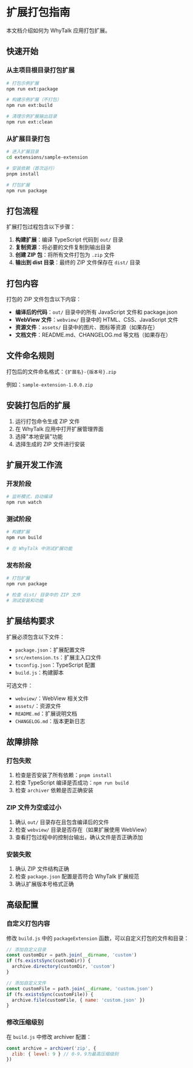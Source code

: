 # 扩展打包指南

本文档介绍如何为 WhyTalk 应用打包扩展。

## 快速开始

### 从主项目根目录打包扩展

```bash
# 打包示例扩展
npm run ext:package

# 构建示例扩展（不打包）
npm run ext:build

# 清理示例扩展输出目录
npm run ext:clean
```

### 从扩展目录打包

```bash
# 进入扩展目录
cd extensions/sample-extension

# 安装依赖（首次运行）
pnpm install

# 打包扩展
npm run package
```

## 打包流程

扩展打包过程包含以下步骤：

1. **构建扩展**：编译 TypeScript 代码到 `out/` 目录
2. **复制资源**：将必要的文件复制到输出目录
3. **创建 ZIP 包**：将所有文件打包为 `.zip` 文件
4. **输出到 dist 目录**：最终的 ZIP 文件保存在 `dist/` 目录

## 打包内容

打包的 ZIP 文件包含以下内容：

- **编译后的代码**：`out/` 目录中的所有 JavaScript 文件和 package.json
- **WebView 文件**：`webview/` 目录中的 HTML、CSS、JavaScript 文件
- **资源文件**：`assets/` 目录中的图片、图标等资源（如果存在）
- **文档文件**：README.md、CHANGELOG.md 等文档（如果存在）

## 文件命名规则

打包后的文件命名格式：`{扩展名}-{版本号}.zip`

例如：`sample-extension-1.0.0.zip`

## 安装打包后的扩展

1. 运行打包命令生成 ZIP 文件
2. 在 WhyTalk 应用中打开扩展管理界面
3. 选择"本地安装"功能
4. 选择生成的 ZIP 文件进行安装

## 扩展开发工作流

### 开发阶段

```bash
# 监听模式，自动编译
npm run watch
```

### 测试阶段

```bash
# 构建扩展
npm run build

# 在 WhyTalk 中测试扩展功能
```

### 发布阶段

```bash
# 打包扩展
npm run package

# 检查 dist/ 目录中的 ZIP 文件
# 测试安装和功能
```

## 扩展结构要求

扩展必须包含以下文件：

- `package.json`：扩展配置文件
- `src/extension.ts`：扩展主入口文件
- `tsconfig.json`：TypeScript 配置
- `build.js`：构建脚本

可选文件：

- `webview/`：WebView 相关文件
- `assets/`：资源文件
- `README.md`：扩展说明文档
- `CHANGELOG.md`：版本更新日志

## 故障排除

### 打包失败

1. 检查是否安装了所有依赖：`pnpm install`
2. 检查 TypeScript 编译是否成功：`npm run build`
3. 检查 `archiver` 依赖是否正确安装

### ZIP 文件为空或过小

1. 确认 `out/` 目录存在且包含编译后的文件
2. 检查 `webview/` 目录是否存在（如果扩展使用 WebView）
3. 查看打包过程中的控制台输出，确认文件是否正确添加

### 安装失败

1. 确认 ZIP 文件结构正确
2. 检查 `package.json` 配置是否符合 WhyTalk 扩展规范
3. 确认扩展版本号格式正确

## 高级配置

### 自定义打包内容

修改 `build.js` 中的 `packageExtension` 函数，可以自定义打包的文件和目录：

```javascript
// 添加自定义目录
const customDir = path.join(__dirname, 'custom')
if (fs.existsSync(customDir)) {
  archive.directory(customDir, 'custom')
}

// 添加自定义文件
const customFile = path.join(__dirname, 'custom.json')
if (fs.existsSync(customFile)) {
  archive.file(customFile, { name: 'custom.json' })
}
```

### 修改压缩级别

在 `build.js` 中修改 archiver 配置：

```javascript
const archive = archiver('zip', {
  zlib: { level: 9 } // 0-9，9为最高压缩级别
})
```